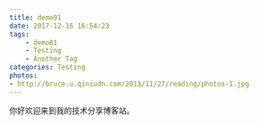 ```yaml
---
title: demo01
date: 2017-12-16 16:54:23
tags: 
    - demo01
    - Testing
    - Another Tag
categories: Testing
photos:
- http://bruce.u.qiniudn.com/2013/11/27/reading/photos-1.jpg
---
```

你好欢迎来到我的技术分享博客站。